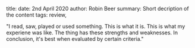 title: 
date: 2nd April 2020
author: Robin Beer
summary: Short decription of the content
tags: review, 

"I read, saw, played or used something.
This is what it is.
This is what my experiene was like.
The thing has these strengths and weaknesses.
In conclusion, it's best when evaluated by certain criteria."
